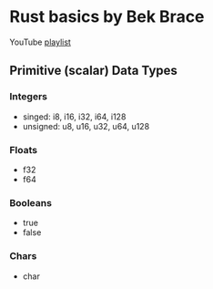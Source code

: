 # Rust basics by Bek Brace

YouTube [playlist](https://www.youtube.com/playlist?list=PLrOQsSoS-V69UWKxV4FNRJFlHS0DUFQA2)

## Primitive (scalar) Data Types

### Integers

- singed: i8, i16, i32, i64, i128
- unsigned: u8, u16, u32, u64, u128

### Floats

- f32
- f64

### Booleans

- true
- false

### Chars

- char
